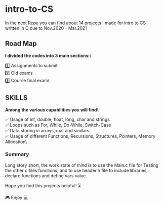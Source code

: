 # intro-to-CS
In the next Repo you can find about 14 projects I made for intro to CS written in C due to Nov.2020 - Mar.2021

## Road Map
**I divided the codes into 3 main sections:**\

1️⃣ Assignments to submit\
2️⃣ Old exams\
3️⃣ Course final exam\

## SKILLS
**Among the various capabilities you will find**\

✅ Usage of int, double, float, long, char and strings\
✅ Loops such as For, While, Do-While, Switch-Case\
✅ Data storing in arrays, mat and similars \
✅ Usage of different Functions, Recursions, Structures, Pointers, Memory Allocation\


### Summary
Long story short, the work state of mind is to use the Main.c file for Testing the other c files functions,
and to use header.h file to include libraries, declare functions and define vars value.

Hope you find this projects helpful! ⏳

🎮 Enjoy 💻
